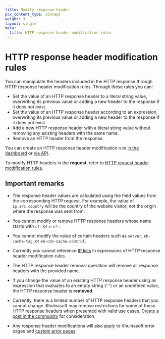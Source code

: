 ```yaml
---
title: Modify response header
pcx_content_type: concept
weight: 3
layout: single
meta:
  title: HTTP response header modification rules
---
```


# HTTP response header modification rules

You can manipulate the headers included in the HTTP response through HTTP response header modification rules. Through these rules you can:

* Set the value of an HTTP response header to a literal string value, overwriting its previous value or adding a new header to the response if it does not exist.
* Set the value of an HTTP response header according to an expression, overwriting its previous value or adding a new header to the response if it does not exist.
* Add a new HTTP response header with a literal string value without removing any existing headers with the same name.
* Remove an HTTP header from the response.

You can create an HTTP response header modification rule [in the dashboard](/rules/transform/response-header-modification/create-dashboard/) or [via API](/rules/transform/response-header-modification/create-api/).

To modify HTTP headers in the **request**, refer to [HTTP request header modification rules](/rules/transform/request-header-modification/).

## Important remarks

* The response header values are calculated using the field values from the corresponding HTTP request. For example, the value of `ip.src.country` will be the country of the website visitor, not the origin where the response was sent from.

* You cannot modify or remove HTTP response headers whose name starts with `cf-` or `x-cf-`.

* You cannot modify the value of certain headers such as `server`, `eh-cache-tag`, or `eh-cdn-cache-control`.

* Currently you cannot reference [IP lists](/waf/tools/lists/custom-lists/) in expressions of HTTP response header modification rules.

* The HTTP response header removal operation will remove all response headers with the provided name.

* If you change the value of an existing HTTP response header using an expression that evaluates to an empty string (`""`) or an undefined value, the HTTP response header is **removed**.

* Currently, there is a limited number of HTTP response headers that you cannot change. Khulnasoft may remove restrictions for some of these HTTP response headers when presented with valid use cases. [Create a post in the community](https://community.Khulnasoft.com) for consideration.

* Any response header modifications will also apply to Khulnasoft error pages and [custom error pages](https://support.Khulnasoft.com/hc/articles/200172706).